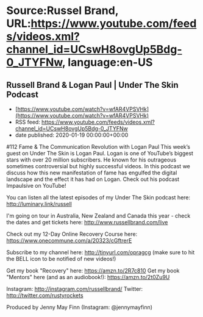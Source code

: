 # Source:Russel Brand, URL:https://www.youtube.com/feeds/videos.xml?channel_id=UCswH8ovgUp5Bdg-0_JTYFNw, language:en-US

## Russell Brand & Logan Paul | Under The Skin Podcast
 - [https://www.youtube.com/watch?v=wfAR4VPSVHk](https://www.youtube.com/watch?v=wfAR4VPSVHk)
 - RSS feed: https://www.youtube.com/feeds/videos.xml?channel_id=UCswH8ovgUp5Bdg-0_JTYFNw
 - date published: 2020-01-19 00:00:00+00:00

#112 Fame & The Communication Revolution with Logan Paul
This week’s guest on Under The Skin is Logan Paul. Logan is one of YouTube’s biggest stars with over 20 million subscribers. He known for his outrageous sometimes controversial but highly successful videos. In this podcast we discuss how this new manifestation of fame has engulfed the digital landscape and the effect it has had on Logan. Check out his podcast Impaulsive on YouTube!

You can listen all the latest episodes of my Under The Skin podcast here: 
http://luminary.link/russell

I'm going on tour in Australia, New Zealand and Canada this year - check the dates and get tickets here: http://www.russellbrand.com/live

Check out my 12-Day Online Recovery Course here: https://www.onecommune.com/a/20323/cGftrerE 

Subscribe to my channel here: http://tinyurl.com/opragcg
(make sure to hit the BELL icon to be notified of new videos!)

Get my book "Recovery" here: https://amzn.to/2R7c810
Get my book "Mentors" here (and as an audiobook!): https://amzn.to/2t0Zu9U

Instagram: http://instagram.com/russellbrand/
Twitter: http://twitter.com/rustyrockets

Produced by Jenny May Finn (Instagram: @jennymayfinn)


